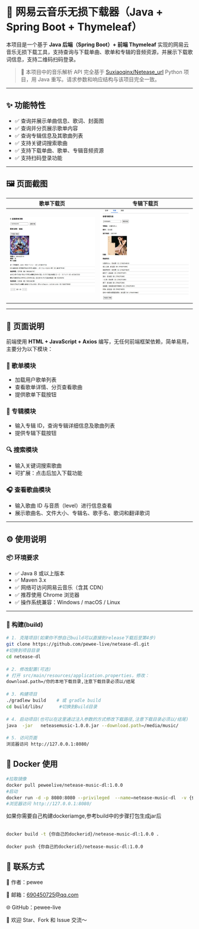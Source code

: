 # 🎵 网易云音乐无损下载器（Java + Spring Boot + Thymeleaf）

本项目是一个基于 **Java 后端（Spring Boot）+ 前端 Thymeleaf** 实现的网易云音乐无损下载工具，支持查询与下载单曲、歌单和专辑的音频资源，并展示下载歌词信息，支持二维码扫码登录。

> 📌 本项目中的音乐解析 API 完全基于 [Suxiaoqinx/Netease_url](https://github.com/Suxiaoqinx/Netease_url) Python 项目，用 Java 重写。请求参数和响应结构与该项目完全一致。

---

## ✨ 功能特性

- ✅ 查询并展示单曲信息、歌词、封面图
- ✅ 查询并分页展示歌单内容
- ✅ 查询专辑信息及其歌曲列表
- ✅ 支持关键词搜索歌曲
- ✅ 支持下载单曲、歌单、专辑音频资源
- ✅ 支持扫码登录功能

---

## 🖼️ 页面截图

| 歌单下载页 | 专辑下载页 |
|------------|-------------|
| ![歌单下载页面](https://raw.githubusercontent.com/pewee-live/netease-dl/refs/heads/master/pics/1.JPG) | ![专辑下载页面](https://raw.githubusercontent.com/pewee-live/netease-dl/refs/heads/master/pics/2.JPG) |

---

## 🧩 页面说明

前端使用 **HTML + JavaScript + Axios** 编写，无任何前端框架依赖，简单易用，主要分为以下模块：

### 🎵 歌单模块

- 加载用户歌单列表
- 查看歌单详情、分页查看歌曲
- 提供歌单下载按钮

### 💽 专辑模块

- 输入专辑 ID，查询专辑详细信息及歌曲列表
- 提供专辑下载按钮

### 🔍 搜索模块

- 输入关键词搜索歌曲
- 可扩展：点击后加入下载功能

### 🎧 查看歌曲模块

- 输入歌曲 ID 与音质（level）进行信息查看
- 展示歌曲名、文件大小、专辑名、歌手名、歌词和翻译歌词

---

## ⚙️ 使用说明

### 📦 环境要求

- ✅ Java 8 或以上版本
- ✅ Maven 3.x
- ✅ 网络可访问网易云音乐（含其 CDN）
- ✅ 推荐使用 Chrome 浏览器
- ✅ 操作系统兼容：Windows / macOS / Linux

---

### 🚀 构建(build)

```bash
# 1. 克隆项目(如果你不想自己build可以直接到release下载后至第4步)
git clone https://github.com/pewee-live/netease-dl.git
#切换到项目目录
cd netease-dl

# 2. 修改配置(可选)
# 打开 src/main/resources/application.properties，修改：
download.path=/你的本地下载目录,注意下载目录必须以/结尾

# 3. 构建项目
./gradlew build    # 或 gradle build
cd build/libs/  	#切换到Build目录

# 4. 启动项目(也可以在这里通过注入参数的方式修改下载路径,注意下载目录必须以/结尾)
java  -jar   neteasemusic-1.0.0.jar --download.path=/media/music/

# 5. 访问页面
浏览器访问 http://127.0.0.1:8080/

```

## 🐳 Docker 使用

```bash
#拉取镜像
docker pull peweelive/netease-music-dl:1.0.0
#启动
docker run -d -p 8080:8080 --privileged  --name=netease-music-dl  -v {你自己的路径}:/media/music/ --restart unless-stopped  -e TZ=Asia/Shanghai peweelive/netease-music-dl:1.0.0
#浏览器访问 http://127.0.0.1:8080/

```

如果你需要自己构建dockeriamge,参考build中的步骤打包生成jar后
```bash

docker build -t {你自己的dockerid}/netease-music-dl:1.0.0 .

docker push {你自己的dockerid}/netease-music-dl:1.0.0

```

## 🙋 联系方式
👤 作者：pewee

📧 邮箱：690450725@qq.com

🌐 GitHub：pewee-live

🎉 欢迎 Star、Fork 和 Issue 交流～
